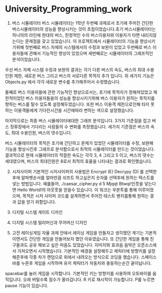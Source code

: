 # University_Programming_work

1. 버스 시뮬레이터
  버스 시뮬레이터는 1학년 두번째 과제로서 초기에 주어진 간단한 버스시뮬레이터의 성능을 향상시키는 것이 초점이었습니다.초기 버스시뮬레이터는 하나의의 라인에 한대의 버스, 한정적인 수의 버스이용자와 이용자가 타면 내리지않는다는 문제점을 갖고 있었습니다. 이 프로젝트에서 시뮬레이터의 기능을 향상시키기위해 첫번째로 버스 자체의 시스템에서의 수정과 보완이 있었고 두번째로 버스 이용자들에 관해서 기능적인 향상이 있었으며 세번째로는 시뮬레이터의 그래프적인 분석이었습니다.

  우선 버스 자체 시스템 수정과 보완의 결과는 각기 다른 버스의 속도, 버스의 최대 수용인원 제한, 새로운 버스 그리고 버스의 서로다른 목적지 추가 입니다. 위 세가지 기능은 Objects.py 에서 각각 새로운 변수를 추가해주어서 수정했습니다.

  둘째로 버스 이용자들에 관한 기능적인 향상으로서는, 초기에 목적지가 정해져있었고 제한적이었던 버스 이용자들을의 성능을 향상시키기위해 버스 이용자가 원하는 목적지를 향하는 버스를 탈수 있도록 설정해두었습니다. 또한 버스 이용객 제한으로인해 타지 못하는 이용객들에게 기다린시간을 시간에따라 변하는 색으로 설정했습니다.

  마지막으로는 최종 버스 시뮬레이터에대한 그래프 분석입니다. 3가지 기준점을 잡고 버스 정류장에서 기다리는 사람들의 수 변화를 측정했습니다. 세가지 기준점은 버스의 속도, 최대 수용인원, 버스의 댓수입니다.

  버스 시뮬레이터의 목적은 초기에 간단하고 문제가 있었던 시뮬레이터를 수정, 보완해 기능을 향상시킨후 그래프로 분석함으로서 최적의 시뮬레이터를 만드는 것이었습니다. 결과적으로 현재 시뮬레이터의 적절한 속도는 각각 3, 4 그리고 5 이고, 버스의 댓수는 세대였으며, 버스의 최대인원은 8로서 최적의 효율을 나타내는 결과로 확인했습니다.

2. 시저사이퍼
  기본적인 시저사이퍼의 사용법은 Encrypt (E) Decrypy (D) 를 선택한후에 알파벳순서를 얼마만큼 쉬프트 하고싶은지 숫자를 선택후에 원하는 텍스트를 넣는 방법입니다. 예를들어, ./caesar_cipher.py d 5 Mjqqt Btwqi!인풋을 넣는다면 Hello World!의 아웃풋을 얻을수 있습니다. 이 워크는 우분투를 통해 이루어졌으며, 목적은 시저 사이퍼 코드를 설계하면서 주어진 테스트 벤치를통해 원하는 결과 값을 얻기 위함입니다.

3. 디지털 시스템 게이트 디자인
  

4. 디지털 시스템 밀리머신과 무어머신 디자인


5. 고전 레이싱게임
  자율 과제 안에서 레이싱 게임을 만들자고 생각했던 계기는 기본적이면서도 간단한 게임을 만들어보자 했던 이유였습니다. 또 간단한 게임을 통해 친구들과도 공유 해보고 싶은 마음도 있었습니다. 이미지와 효과음 음악은 오픈소스에서 가져오면서 시작했습니다. 기본적인 배경을 설정해두고 케릭터에 방향키를 설정해준후에 각종 차가 랜덤으로 위에서 내려오는 방식으로 코딩을 했습니다. 스페이스바를 누른후 게임을 시작하며 유저 케릭터가 자동차와 충동하는순간 끝이납니다.
  
  spacebar를 눌러 게임을 시작합니다.
  기본적인 키는 방향키를 사용하여 오토바이를 움직입니다.
  오래 버틸수록 점수가 올라갑니다.
  R 키로 재시작이 가능합니다.
  P를 누르면 pause 기능이 있습니다.
  
  
  
  
